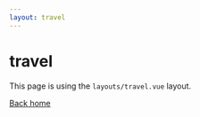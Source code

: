 ```yaml
---
layout: travel
---
```


# travel

This page is using the `layouts/travel.vue` layout.

[Back home](/)
